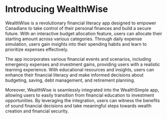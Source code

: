 # Introducing WealthWise

WealthWise is a revolutionary financial literacy app designed to empower Canadians to take control of their personal finances and build a secure future. With an interactive budget allocation feature, users can allocate their starting amount across various categories. Through daily expense simulation, users gain insights into their spending habits and learn to prioritize expenses effectively.

The app incorporates various financial events and scenarios, including emergency expenses and investment gains, providing users with a realistic learning experience. With educational resources and insights, users can enhance their financial literacy and make informed decisions about budgeting, saving, debt management, and retirement planning.

Moreover, WealthWise is seamlessly integrated into the WealthSimple app, allowing users to easily transition from financial education to investment opportunities. By leveraging the integration, users can witness the benefits of sound financial decisions and take meaningful steps towards wealth creation and financial security.